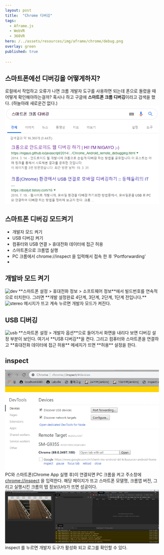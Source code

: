 ```yaml
---
layout: post
title:  "Chrome 디버깅"
tags:
  - Aframe.js
  - WebVR
  - 360VR
hero: /../assets/resources/img/aframe/chrome/debug.png
overlay: green
published: true

---
```

## 스마트폰에선 디버깅을 어떻게하지?
로컬에서 작업하고 오류가 나면 크롬 개발자 도구를 사용하면 되는데 폰으로 돌렸을 때 어떻게 확인해야하는걸까? 혹시나 하고 구글에 **스마트폰 크롬 디버깅**이라고 검색을 했다. (하늘아래 새로운건 없다.)
<img src='/../assets/resources/img/aframe/chrome/search.png' alt='search'>

## 스마트폰 디버깅 모드켜기
- 개발자 모드 켜기
- USB 디버깅 켜기
- 컴퓨터와 USB 연결 > 휴대전화 데이터에 접근 허용
- 스마트폰으로 크롬앱 실행
- PC 크롬에서 chrome://inspect 을 입력해서 접속 한 후 ‘Portforwarding’
- 

## 개발바 모드 켜기
<img src='/../assets/resources/img/aframe/chrome/p1.png' alt='dev'>
**스마트폰 설정 > 휴대전화 정보 > 소프트웨어 정보**에서 빌드번호를 연속적으로 터치한다. 그러면 **개발 설정완료 4단계, 3단계, 2단계, 1단계 전입니다.** <img src='/../assets/resources/img/aframe/chrome/p2.png' alt='stereo'> 메시지가 뜨고 계속 누르면 개발자 모드가 켜진다.

## USB 디버깅
<img src='/../assets/resources/img/aframe/chrome/p2.png' alt='usb'>
**스마트폰 설정 > 개발자 옵션**으로 들어가서 화면을 내리다 보면 디버깅 설정 부분이 보인다. 여기서 **USB 디버깅**을 켠다. 그리고 컴퓨터와 스마트폰을 연결하고 **휴대전화 데이터에 접근 허용** 메세지가 뜨면 **허용** 설정을 한다.

## inspect
<img src='/../assets/resources/img/aframe/chrome/p3.png' alt='usb'>
PC와 스마트폰(Chrome App 실행 후)이 연결되면 PC 크롬을 켜고 주소창에 <a href='chrome://inspect'>chrome://inspect</a> 을 입력한다. 해당 페이지가 뜨고 스마트폰 모델명, 크롬앱 버전, 그리고 실행시킨 크롬의 탭 정보(Url)가 뜨면 성공이다.
<img src='/../assets/resources/img/aframe/chrome/p4.png' alt='debug'>
inspect 를 누르면 개발자 도구가 활성화 되고 로그를 확인할 수 있다.  